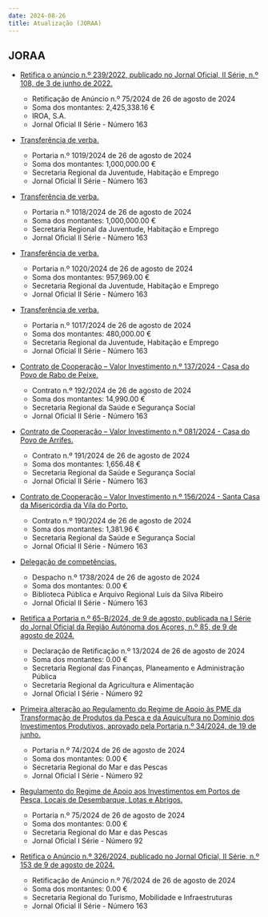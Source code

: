 ```yaml
---
date: 2024-08-26
title: Atualização (JORAA)
---
```

## JORAA

* [Retifica o anúncio n.º 239/2022, publicado no Jornal Oficial, II Série, n.º 108, de 3 de junho de 2022.](https://jo.azores.gov.pt/#/ato/f6334fff-acd4-4d10-a4b9-6b70bd1c9191)
  * Retificação de Anúncio n.º 75/2024 de 26 de agosto de 2024
  * Soma dos montantes: 2,425,338.16 €
  * IROA, S.A.
  * Jornal Oficial II Série - Número 163

* [Transferência de verba.](https://jo.azores.gov.pt/#/ato/4f45b6c9-5441-4e70-a14e-b2964b6b87d6)
  * Portaria n.º 1019/2024 de 26 de agosto de 2024
  * Soma dos montantes: 1,000,000.00 €
  * Secretaria Regional da Juventude, Habitação e Emprego
  * Jornal Oficial II Série - Número 163

* [Transferência de verba.](https://jo.azores.gov.pt/#/ato/4608e8cd-953d-4f98-bd28-ba39d28d24e2)
  * Portaria n.º 1018/2024 de 26 de agosto de 2024
  * Soma dos montantes: 1,000,000.00 €
  * Secretaria Regional da Juventude, Habitação e Emprego
  * Jornal Oficial II Série - Número 163

* [Transferência de verba.](https://jo.azores.gov.pt/#/ato/e9e6fa86-3b6b-4066-a043-f284a497dc07)
  * Portaria n.º 1020/2024 de 26 de agosto de 2024
  * Soma dos montantes: 957,969.00 €
  * Secretaria Regional da Juventude, Habitação e Emprego
  * Jornal Oficial II Série - Número 163

* [Transferência de verba.](https://jo.azores.gov.pt/#/ato/22d4cba0-6e8c-4151-a98b-3ada437b3e3e)
  * Portaria n.º 1017/2024 de 26 de agosto de 2024
  * Soma dos montantes: 480,000.00 €
  * Secretaria Regional da Juventude, Habitação e Emprego
  * Jornal Oficial II Série - Número 163

* [Contrato de Cooperação – Valor Investimento n.º 137/2024 - Casa do Povo de Rabo de Peixe.](https://jo.azores.gov.pt/#/ato/892623d3-52a1-4efa-8419-4b0a48d44a9f)
  * Contrato n.º 192/2024 de 26 de agosto de 2024
  * Soma dos montantes: 14,990.00 €
  * Secretaria Regional da Saúde e Segurança Social
  * Jornal Oficial II Série - Número 163

* [Contrato de Cooperação – Valor Investimento n.º 081/2024 - Casa do Povo de Arrifes.](https://jo.azores.gov.pt/#/ato/195f8c0c-cfa7-4fcf-b463-fc7f3f3c0397)
  * Contrato n.º 191/2024 de 26 de agosto de 2024
  * Soma dos montantes: 1,656.48 €
  * Secretaria Regional da Saúde e Segurança Social
  * Jornal Oficial II Série - Número 163

* [Contrato de Cooperação – Valor Investimento n.º 156/2024 - Santa Casa da Misericórdia da Vila do Porto.](https://jo.azores.gov.pt/#/ato/2efd2ed4-e247-4cf4-a83b-e59bfb50497e)
  * Contrato n.º 190/2024 de 26 de agosto de 2024
  * Soma dos montantes: 1,381.96 €
  * Secretaria Regional da Saúde e Segurança Social
  * Jornal Oficial II Série - Número 163

* [Delegação de competências.](https://jo.azores.gov.pt/#/ato/385dbaa3-44ff-4f7b-947b-5b1762f89126)
  * Despacho n.º 1738/2024 de 26 de agosto de 2024
  * Soma dos montantes: 0.00 €
  * Biblioteca Pública e Arquivo Regional Luís da Silva Ribeiro
  * Jornal Oficial II Série - Número 163

* [Retifica a Portaria n.º 65-B/2024, de 9 de agosto, publicada na I Série do Jornal Oficial da Região Autónoma dos Açores, n.º 85, de 9 de agosto de 2024.](https://jo.azores.gov.pt/#/ato/651535f0-f497-43b9-85e1-dd06eba7771a)
  * Declaração de Retificação n.º 13/2024 de 26 de agosto de 2024
  * Soma dos montantes: 0.00 €
  * Secretaria Regional das Finanças, Planeamento e Administração Pública
  * Secretaria Regional da Agricultura e Alimentação
  * Jornal Oficial I Série - Número 92

* [Primeira alteração ao Regulamento do Regime de Apoio às PME da Transformação de Produtos da Pesca e da Aquicultura no Domínio dos Investimentos Produtivos, aprovado pela Portaria n.º 34/2024, de 19 de junho.](https://jo.azores.gov.pt/#/ato/dcf3abb6-5bed-43c4-a3d7-4c7edf44b90f)
  * Portaria n.º 74/2024 de 26 de agosto de 2024
  * Soma dos montantes: 0.00 €
  * Secretaria Regional do Mar e das Pescas
  * Jornal Oficial I Série - Número 92

* [Regulamento do Regime de Apoio aos Investimentos em Portos de Pesca, Locais de Desembarque, Lotas e Abrigos.](https://jo.azores.gov.pt/#/ato/8d1bc595-460b-408f-91ee-e4b77760e705)
  * Portaria n.º 75/2024 de 26 de agosto de 2024
  * Soma dos montantes: 0.00 €
  * Secretaria Regional do Mar e das Pescas
  * Jornal Oficial I Série - Número 92

* [Retifica o Anúncio n.º 326/2024, publicado no Jornal Oficial, II Série, n.º 153 de 9 de agosto de 2024.](https://jo.azores.gov.pt/#/ato/42a826cc-9d80-422f-a932-6b3b72e9a6a1)
  * Retificação de Anúncio n.º 76/2024 de 26 de agosto de 2024
  * Soma dos montantes: 0.00 €
  * Secretaria Regional do Turismo, Mobilidade e Infraestruturas
  * Jornal Oficial II Série - Número 163
